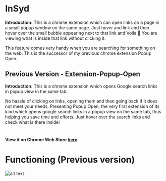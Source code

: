 # InSyd
**Introduction:**
This is a chrome extension which can open links on a page in a small popup window on the same page. 
Just hover and link and then hover over the small bubble appearing next to that link and Voila 🎉 
You are viewing what is inside that link without clicking it.

This feature comes very handy when you are searching for something on the web. This is the successor of my previous chrome extension Popup Open.

## Previous Version - Extension-Popup-Open
**Introduction:**
This is a chrome extension which opens Google search links in popup view in the same tab.

No hassle of clicking on links, opening them and then going back if it does not meet your needs. Presenting Popup Open, the very first extension of its kind which opens google search links in a popup view on the same tab, thus helping you save time and efforts. Just hover over the search links and check what is there inside!
# 
**View it on Chrome Web Store [here](https://chrome.google.com/webstore/detail/popup-open/kahnmidddbephipngcmppdgeffcmhhma?hl=en)**
# 
# Functioning (Previous version)
![alt text](./Popup-demo.gif)
